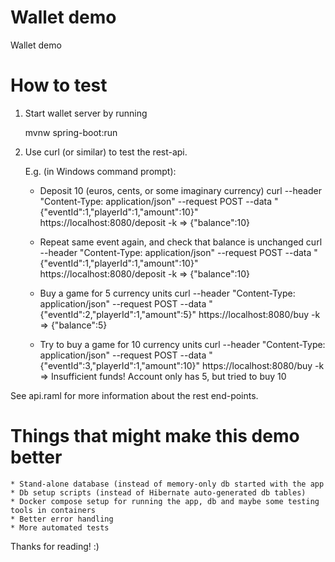 # Wallet demo
Wallet demo

# How to test
1. Start wallet server by running

	mvnw spring-boot:run

2. Use curl (or similar) to test the rest-api.

	E.g. (in Windows command prompt):
	
	* Deposit 10 (euros, cents, or some imaginary currency)
	curl --header "Content-Type: application/json" --request POST --data "{\"eventId\":1,\"playerId\":1,\"amount\":10}" https://localhost:8080/deposit -k
	=> {"balance":10}
	
	* Repeat same event again, and check that balance is unchanged
	curl --header "Content-Type: application/json" --request POST --data "{\"eventId\":1,\"playerId\":1,\"amount\":10}" https://localhost:8080/deposit -k 
	=> {"balance":10}

	* Buy a game for 5 currency units
	curl --header "Content-Type: application/json" --request POST --data "{\"eventId\":2,\"playerId\":1,\"amount\":5}" https://localhost:8080/buy -k
	=> {"balance":5}
	
	* Try to buy a game for 10 currency units
	curl --header "Content-Type: application/json" --request POST --data "{\"eventId\":3,\"playerId\":1,\"amount\":10}" https://localhost:8080/buy -k
	=> Insufficient funds! Account only has 5, but tried to buy 10
	
See api.raml for more information about the rest end-points.

# Things that might make this demo better

	* Stand-alone database (instead of memory-only db started with the app
	* Db setup scripts (instead of Hibernate auto-generated db tables)
	* Docker compose setup for running the app, db and maybe some testing tools in containers
	* Better error handling
	* More automated tests
	
Thanks for reading! :)